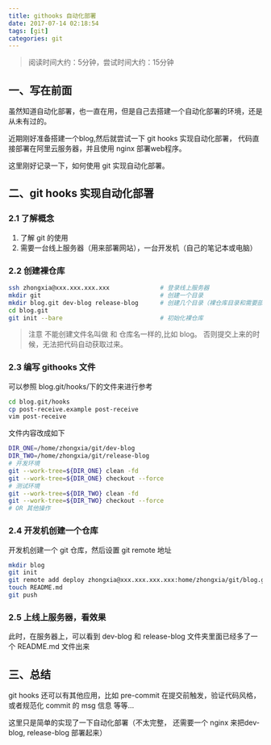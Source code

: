 ```yaml
---
title: githooks 自动化部署
date: 2017-07-14 02:18:54
tags: [git]
categories: git
---
```

>阅读时间大约：5分钟，尝试时间大约：15分钟

## 一、写在前面
虽然知道自动化部署，也一直在用，但是自己去搭建一个自动化部署的环境，还是从未有过的。 

近期刚好准备搭建一个blog,然后就尝试一下 git hooks 实现自动化部署， 代码直接部署在阿里云服务器，并且使用 nginx 部署web程序。

这里刚好记录一下，如何使用 git  实现自动化部署。

## 二、git hooks 实现自动化部署

### 2.1 了解概念
1. 了解 git 的使用
2. 需要一台线上服务器（用来部署网站），一台开发机（自己的笔记本或电脑）

### 2.2 创建裸仓库
```bash 
ssh zhongxia@xxx.xxx.xxx.xxx              # 登录线上服务器
mkdir git                                 # 创建一个目录
mkdir blog.git dev-blog release-blog      # 创建几个目录（裸仓库目录和需要部署代码的文件目录
cd blog.git
git init --bare                           # 初始化裸仓库
```

>注意 不能创建文件名叫做 和 仓库名一样的,比如 blog。 否则提交上来的时候，无法把代码自动获取过来。

### 2.3 编写 githooks 文件
可以参照 blog.git/hooks/下的文件来进行参考
```bash
cd blog.git/hooks
cp post-receive.example post-receive
vim post-receive
```

文件内容改成如下
```bash
DIR_ONE=/home/zhongxia/git/dev-blog
DIR_TWO=/home/zhongxia/git/release-blog
# 开发环境
git --work-tree=${DIR_ONE} clean -fd
git --work-tree=${DIR_ONE} checkout --force
# 测试环境
git --work-tree=${DIR_TWO} clean -fd
git --work-tree=${DIR_TWO} checkout --force
# OR 其他操作
```

### 2.4 开发机创建一个仓库
开发机创建一个 git 仓库，然后设置 git remote 地址
```bash (Max Os)  
mkdir blog
git init
git remote add deploy zhongxia@xxx.xxx.xxx.xxx:home/zhongxia/git/blog.git
touch README.md
git push 
```

### 2.5 上线上服务器，看效果
此时，在服务器上，可以看到 dev-blog 和 release-blog 文件夹里面已经多了一个 README.md 文件出来


## 三、总结
git hooks 还可以有其他应用，比如 pre-commit 在提交前触发，验证代码风格，或者规范化 commit 的 msg 信息 等等...

这里只是简单的实现了一下自动化部署（不太完整， 还需要一个 nginx 来把dev-blog, release-blog 部署起来）

